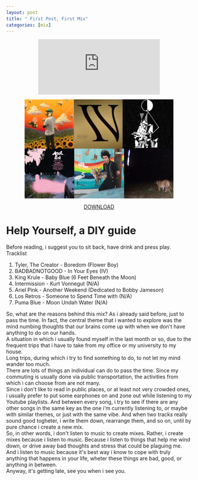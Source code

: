 ```yaml
---
layout: post
title: " First Post, First Mix"
categories: [mix]
---
```


<iframe
  frameborder="0"
  width="330"
  height="150"
  src="https://drive.google.com/file/d/17PvOLx1yFtGZpuDG6u-896BCeC42ng0A/preview?usp=sharing"
  style="margin-top:auto; margin-bottom:13px; margin-left:auto; margin-right:auto; display:block;">
</iframe>

<img src="/assets/help-yourself.png" alt="cover" style="max-width:80%; height:auto; margin-top:auto; margin-bottom:auto; margin-left:auto; margin-right:auto; display:block;" />

<p style="text-align: center;">
  <a href="https://drive.google.com/file/d/17PvOLx1yFtGZpuDG6u-896BCeC42ng0A/view?usp=sharing">DOWNLOAD</a>
</p>

# Help Yourself, a DIY guide

Before reading, i suggest you to sit back, have drink and press play.\
Tracklist

1. Tyler, The Creator - Boredom (Flower Boy)
2. BADBADNOTGOOD - In Your Eyes (IV)
3. King Krule - Baby Blue (6 Feet Beneath the Moon)
4. Intermission - Kurt Vonnegut (N/A)
5. Ariel Pink - Another Weekend (Dedicated to Bobby Jameson)
6. Los Retros - Someone to Spend Time with (N/A)
7. Puma Blue - Moon Undah Water (N/A)

So, what are the reasons behind this mix? As i already said before, just to pass the time. In fact, the central theme that i wanted to explore was the mind numbing thoughts that our brains come up with when we don't have anything to do on our hands.\
A situation in which i usually found myself in the last month or so, due to the frequent trips that i have to take from my office or my university to my house.\
Long trips, during which i try to find something to do, to not let my mind wander too much.\
There are lots of things an individual can do to pass the time. Since my commuting is usually done via public transportation, the activities from which i can choose from are not many.\
Since i don't like to read in public places, or at least not very crowded ones, i usually prefer to put some earphones on and zone out while listening to my Youtube playlists. And between every song, i try to see if there are any other songs in the same key as the one i'm currently listening to, or maybe with similar themes, or just with the same vibe. And when two tracks really sound good togheter, i write them down, rearrange them, and so on, until by pure chance i create a new mix.\
So, in other words, i don't listen to music to create mixes. Rather, i create mixes because i listen to music. Because i listen to things that help me wind down, or drive away bad thoughts and stress that could be plaguing me.\
And i listen to music because it's best way i know to cope with truly anything that happens in your life, wheter these things are bad, good, or anything in between.\
Anyway, it's getting late, see you when i see you.

